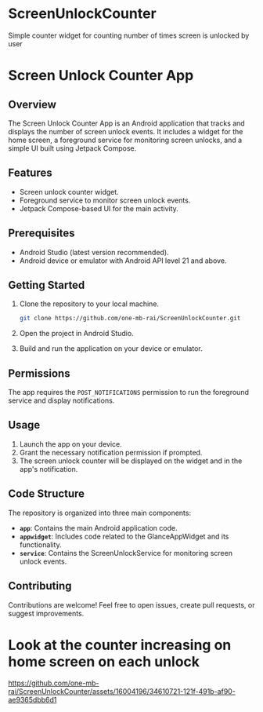 # ScreenUnlockCounter
 Simple counter widget for counting number of times screen is unlocked by user

# Screen Unlock Counter App

## Overview

The Screen Unlock Counter App is an Android application that tracks and displays the number of screen unlock events. It includes a widget for the home screen, a foreground service for monitoring screen unlocks, and a simple UI built using Jetpack Compose.

## Features

- Screen unlock counter widget.
- Foreground service to monitor screen unlock events.
- Jetpack Compose-based UI for the main activity.

## Prerequisites

- Android Studio (latest version recommended).
- Android device or emulator with Android API level 21 and above.

## Getting Started

1. Clone the repository to your local machine.

    ```bash
    git clone https://github.com/one-mb-rai/ScreenUnlockCounter.git
    ```

2. Open the project in Android Studio.

3. Build and run the application on your device or emulator.

## Permissions

The app requires the `POST_NOTIFICATIONS` permission to run the foreground service and display notifications.

## Usage

1. Launch the app on your device.
2. Grant the necessary notification permission if prompted.
3. The screen unlock counter will be displayed on the widget and in the app's notification.

## Code Structure

The repository is organized into three main components:

- **`app`**: Contains the main Android application code.
- **`appwidget`**: Includes code related to the GlanceAppWidget and its functionality.
- **`service`**: Contains the ScreenUnlockService for monitoring screen unlock events.

## Contributing

Contributions are welcome! Feel free to open issues, create pull requests, or suggest improvements.


# Look at the counter increasing on home screen on each unlock
https://github.com/one-mb-rai/ScreenUnlockCounter/assets/16004196/34610721-121f-491b-af90-ae9365dbb6d1



